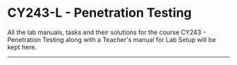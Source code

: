 # CY243-L - Penetration Testing

All the lab manuals, tasks and their solutions for the course CY243 - Penetration Testing along with a Teacher's manual for Lab Setup will be kept here.

---
